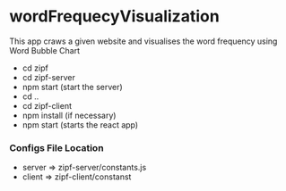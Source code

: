 # wordFrequecyVisualization
This app craws a given website and visualises the word frequency using Word Bubble Chart

- cd zipf
- cd zipf-server
- npm start (start the server)
- cd ..
- cd zipf-client
- npm install (if necessary)
- npm start (starts the react app)


### Configs File Location
- server => zipf-server/constants.js
- client => zipf-client/constanst
